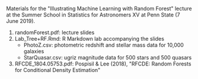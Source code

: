 
Materials for the "Illustrating Machine Learning with Random Forest" lecture at the Summer School in Statistics for Astronomers XV at Penn State (7 June 2019).

1. randomForest.pdf: lecture slides
2. Lab_Tree+RF.Rmd: R Markdown lab accompanying the slides
   * PhotoZ.csv: photometric redshift and stellar mass data for 10,000 galaxies
   * StarQuasar.csv: ugriz magnitude data for 500 stars and 500 quasars
3. RFCDE_1804.05753.pdf: Pospisil &amp; Lee (2018), "RFCDE: Random Forests for Conditional Density Estimation"

